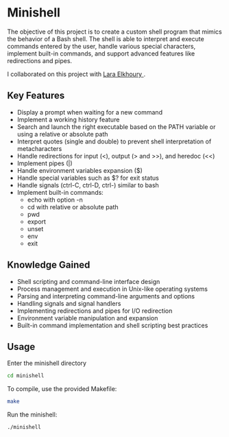 # Minishell

The objective of this project is to create a custom shell program that mimics the behavior of a Bash shell. The shell is able to interpret and execute commands entered by the user, handle various special characters, implement built-in commands, and support advanced features like redirections and pipes.

I collaborated on this project with <a href="https://github.com/Larakh88">
 Lara Elkhoury
</a>.

## Key Features

- Display a prompt when waiting for a new command
- Implement a working history feature
- Search and launch the right executable based on the PATH variable or using a relative or absolute path
- Interpret quotes (single and double) to prevent shell interpretation of metacharacters
- Handle redirections for input (<), output (> and >>), and heredoc (<<)
- Implement pipes (|)
- Handle environment variables expansion ($)
- Handle special variables such as $? for exit status
- Handle signals (ctrl-C, ctrl-D, ctrl-\) similar to bash
- Implement built-in commands:
  - echo with option -n
  - cd with relative or absolute path
  - pwd
  - export
  - unset
  - env
  - exit

## Knowledge Gained

- Shell scripting and command-line interface design
- Process management and execution in Unix-like operating systems
- Parsing and interpreting command-line arguments and options
- Handling signals and signal handlers
- Implementing redirections and pipes for I/O redirection
- Environment variable manipulation and expansion
- Built-in command implementation and shell scripting best practices

## Usage
Enter the minishell directory

```sh
cd minishell
``` 

To compile, use the provided Makefile:

```sh
make
```

Run the minishell:

```sh
./minishell
```

